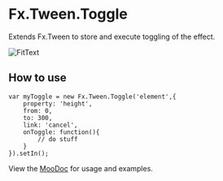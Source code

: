Fx.Tween.Toggle
===============

Extends Fx.Tween to store and execute toggling of the effect.

![FitText](http://github.com/rpflorence/Fx.Tween.Toggle/raw/master/logo.png)

How to use
----------

    var myToggle = new Fx.Tween.Toggle('element',{
    	property: 'height',
    	from: 0,
    	to: 300,
    	link: 'cancel',
    	onToggle: function(){
    		// do stuff
    	}
    }).setIn();

View the [MooDoc](http://moodocs.net/rpflo/mootools-rpflo/Fx.Tween.Toggle) for usage and examples.